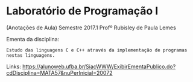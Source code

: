 # Laboratório de Programação I
(Anotações de Aula)
Semestre 2017.1
Profº Rubisley de Paula Lemes

Ementa da disciplina: 

	Estudo das linguagens C e C++ através da implementação de programas nestas linguagens.

Links: https://alunoweb.ufba.br/SiacWWW/ExibirEmentaPublico.do?cdDisciplina=MATA57&nuPerInicial=20072


